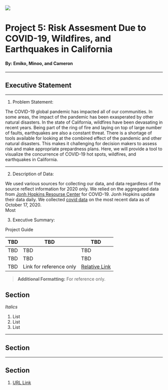 # ![](https://steamuserimages-a.akamaihd.net/ugc/169290952006835944/8BC46820ACB1EAE698718B98A256ED5AAC1C54D7/?imw=128&imh=72&ima=fit&impolicy=Letterbox&imcolor=%23000000&letterbox=true) 

# Project 5:  Risk Assesment Due to COVID-19, Wildfires, and Earthquakes in California
#### By: Emiko, Minoo, and Cameron

---
## Executive Statement
---

1. Problem Statement:

The COVID-19 global pandemic has impacted all of our communities. In some areas, the impact of the pandemic has been exasperated by other natural disasters. In the state of California, wildfires have been devasating in recent years. Being part of the ring of fire and laying on top of large number of faults, earthquakes are also a constant threat.
There is a shortage of tools available for looking at the combined effect of the pandemic and other natural disasters. This makes it challenging for decision makers to assess risk and make appropriate prepardness plans. Here, we will provide a tool to visualize the concurrence of COVID-19 hot spots, wildfires, and earthquakes in California.

---
2. Description of Data:

We used various sources for collecting our data, and data regardless of the source reflect information for 2020 only. We relied on the aggregated data from [Jonh Hopkins Resourse Center](https://github.com/CSSEGISandData/COVID-19/tree/master/csse_covid_19_data) for COVID-19. Jonh Hopkins update their data daily. We collected [covid data](./data/california_covid.csv) on the most recent data as of October 17, 2020.  
Most 


3. Executive Summary:






Project Guide


| TBD | TBD| TBD |
| --- | --- | --- |
| TBD | TBD | TBD|
| TBD| TBD | TBD|
| TBD| Link for reference only | [Relative Link](./tests)|


> **Additional Formatting:** For reference only.


## Section

*Italics*

1. List
2. List
3. List

---

## Section



---

## Section

1. [URL Link](https://example)

